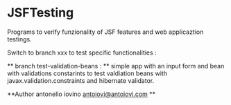 # JSFTesting

Programs to verify funzionality of JSF features and web applicaztion testings.


Switch to branch xxx to test specific functionalities :


** branch test-validation-beans  : **
      simple app with an input form and bean with validations
      constarints to test  valdiation beans with
        javax.validation.constraints and hibernate validator.

**Author antonello iovino antoiovi@antoiovi.com **
